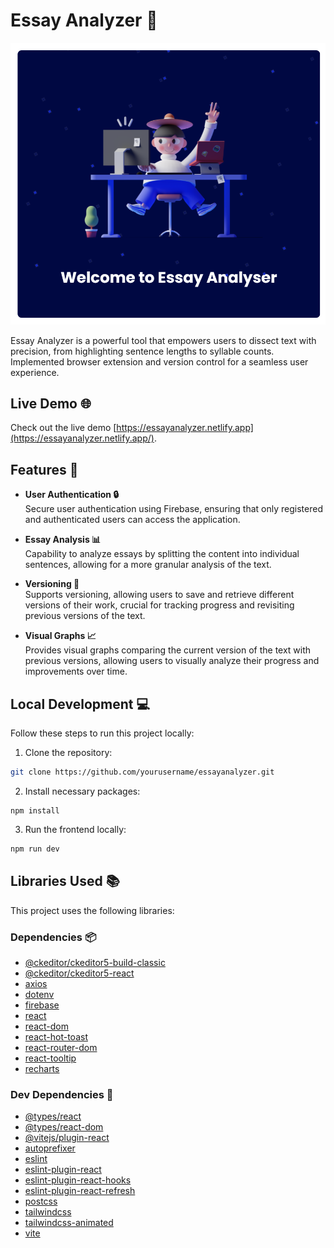 # Essay Analyzer 📝

![Essay Analyzer Banner](./public/AppScreenshot.png) 

Essay Analyzer is a powerful tool that empowers users to dissect text with precision, from highlighting sentence lengths to syllable counts. Implemented browser extension and version control for a seamless user experience.

## Live Demo 🌐

Check out the live demo [https://essayanalyzer.netlify.app](https://essayanalyzer.netlify.app/).

## Features 🚀

- **User Authentication 🔒**  
Secure user authentication using Firebase, ensuring that only registered and authenticated users can access the application.

- **Essay Analysis 📊**  
Capability to analyze essays by splitting the content into individual sentences, allowing for a more granular analysis of the text.

- **Versioning 🔄**  
Supports versioning, allowing users to save and retrieve different versions of their work, crucial for tracking progress and revisiting previous versions of the text.

- **Visual Graphs 📈**  
Provides visual graphs comparing the current version of the text with previous versions, allowing  users to visually analyze their progress and improvements over time.

## Local Development 💻

Follow these steps to run this project locally:

1. Clone the repository:

```bash
git clone https://github.com/yourusername/essayanalyzer.git
```

2. Install necessary packages:

```npm
npm install
```

3. Run the frontend locally:

```bash
npm run dev
```

## Libraries Used 📚

This project uses the following libraries:

### Dependencies 📦

- [@ckeditor/ckeditor5-build-classic](https://ckeditor.com/ckeditor-5/)
- [@ckeditor/ckeditor5-react](https://ckeditor.com/ckeditor-5/)
- [axios](https://axios-http.com/)
- [dotenv](https://www.npmjs.com/package/dotenv)
- [firebase](https://firebase.google.com/)
- [react](https://reactjs.org/)
- [react-dom](https://reactjs.org/)
- [react-hot-toast](https://react-hot-toast.com/)
- [react-router-dom](https://reactrouter.com/)
- [react-tooltip](https://www.npmjs.com/package/react-tooltip)
- [recharts](https://recharts.org/)

### Dev Dependencies 🔧

- [@types/react](https://www.npmjs.com/package/@types/react)
- [@types/react-dom](https://www.npmjs.com/package/@types/react-dom)
- [@vitejs/plugin-react](https://vitejs.dev/guide/features.html#react)
- [autoprefixer](https://autoprefixer.github.io/)
- [eslint](https://eslint.org/)
- [eslint-plugin-react](https://www.npmjs.com/package/eslint-plugin-react)
- [eslint-plugin-react-hooks](https://www.npmjs.com/package/eslint-plugin-react-hooks)
- [eslint-plugin-react-refresh](https://www.npmjs.com/package/eslint-plugin-react-refresh)
- [postcss](https://postcss.org/)
- [tailwindcss](https://tailwindcss.com/)
- [tailwindcss-animated](https://www.npmjs.com/package/tailwindcss-animated)
- [vite](https://vitejs.dev/)

